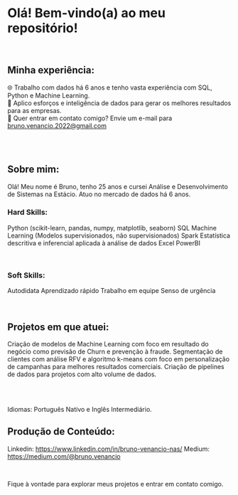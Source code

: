# Olá! Bem-vindo(a) ao meu repositório!

<br>

## Minha experiência:
🌐 Trabalho com dados há 6 anos e tenho vasta experiência com SQL, Python e Machine Learning. <br>
🎯 Aplico esforços e inteligência de dados para gerar os melhores resultados para as empresas. <br>
📧 Quer entrar em contato comigo? Envie um e-mail para bruno.venancio.2022@gmail.com <br>
<br>

<br>

## Sobre mim:

Olá! Meu nome é Bruno, tenho 25 anos e cursei Análise e Desenvolvimento de Sistemas na Estácio. Atuo no mercado de dados há 6 anos.

### Hard Skills:

Python (scikit-learn, pandas, numpy, matplotlib, seaborn)
SQL
Machine Learning (Modelos supervisionados, não supervisionados)
Spark
Estatística descritiva e inferencial aplicada à análise de dados
Excel
PowerBI
<br>

<br>

### Soft Skills:

Autodidata
Aprendizado rápido
Trabalho em equipe
Senso de urgência
<br>

<br>

## Projetos em que atuei:

Criação de modelos de Machine Learning com foco em resultado do negócio como previsão de Churn e prevenção à fraude.
Segmentação de clientes com análise RFV e algoritmo k-means com foco em personalização de campanhas para melhores resultados comerciais.
Criação de pipelines de dados para projetos com alto volume de dados.

<br>

<br>

Idiomas: Português Nativo e Inglês Intermediário.

## Produção de Conteúdo:

Linkedin: https://www.linkedin.com/in/bruno-venancio-nas/
Medium: https://medium.com/@bruno.venancio

<br>

Fique à vontade para explorar meus projetos e entrar em contato comigo.
